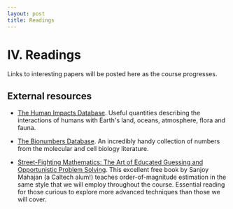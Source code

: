 ```yaml
---
layout: post
title: Readings
---
```


# IV. Readings

Links to interesting papers will be posted here as the course progresses.

<!-- {% assign readings = site.data.papers %}

{% for day in readings %}

### {{ day[0] }}

{% for p in day[1] %}
{% if p.link != None %}
[{{ p.title }}]({{ p.link }}) by {{ p.author }} *{{ p.journal }}* ({{ p.year }}). {{ p.description }}
{% elsif p.PDF != None %}
[{{ p.title }}]({{ site.baseurl }}/papers/{{ p.PDF }}) by {{ p.author }} *{{ p.journal }}* ({{ p.year }}). {{ p.description }}
{% else %}
{{p.title}} by {{ p.author }} *{{ p.journal }}* ({{ p.year }}). {{ p.description }}
{% endif %}
{% endfor %}
{% endfor %} -->



## External resources

* [The Human Impacts Database](https://anthroponumbers.org/). Useful quantities describing the interactions of humans with Earth's land, oceans, atmosphere, flora and fauna.

* [The Bionumbers Database](https://bionumbers.hms.harvard.edu/search.aspx). An incredibly handy collection of numbers from the molecular and cell biology literature.

* [Street-Fighting Mathematics: The Art of Educated Guessing and Opportunistic Problem Solving](https://sept.mit.edu/sites/default/files/Streetfighting%20Mathematics.pdf). This excellent free book by Sanjoy Mahajan (a Caltech alum!) teaches order-of-magnitude estimation in the same style that we will employ throughout the course. Essential reading for those curious to explore more advanced techniques than those we will cover.
